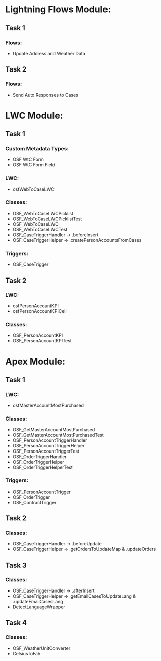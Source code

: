 # Lightning Flows Module:
## Task 1
### Flows:
- Update Address and Weather Data
## Task 2
### Flows:
- Send Auto Responses to Cases

# LWC Module:
## Task 1
### Custom Metadata Types:
- OSF WtC Form
- OSF WtC Form Field
### LWC:
- osfWebToCaseLWC
### Classes:
- OSF_WebToCaseLWCPicklist
- OSF_WebToCaseLWCPicklistTest
- OSF_WebToCaseLWC
- OSF_WebToCaseLWCTest
- OSF_CaseTriggerHandler -> .beforeInsert
- OSF_CaseTriggerHelper -> .createPersonAccountsFromCases
### Triggers:
- OSF_CaseTrigger
## Task 2
### LWC:
- osfPersonAccountKPI
- osfPersonAccountKPICell
### Classes:
- OSF_PersonAccountKPI
- OSF_PersonAccountKPITest

# Apex Module:
## Task 1
### LWC:
- osfMasterAccountMostPurchased
### Classes:
- OSF_GetMasterAccountMostPurchased
- OSF_GetMasterAccountMostPurchasedTest
- OSF_PersonAccountTriggerHandler
- OSF_PersonAccountTriggerHelper
- OSF_PersonAccountTriggerTest
- OSF_OrderTriggerHandler
- OSF_OrderTriggerHelper
- OSF_OrderTriggerHelperTest
### Triggers:
- OSF_PersonAccountTrigger
- OSF_OrderTrigger
- OSF_ContractTrigger
## Task 2
### Classes:
- OSF_CaseTriggerHandler -> .beforeUpdate
- OSF_CaseTriggerHelper -> .getOrdersToUpdateMap & .updateOrders
## Task 3
### Classes:
- OSF_CaseTriggerHandler -> .afterInsert
- OSF_CaseTriggerHelper -> .getEmailCasesToUpdateLang & .updateEmailCasesLang
- DetectLanguageWrapper
## Task 4
### Classes:
- OSF_WeatherUnitConverter
- CelsiusToFah
